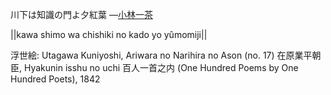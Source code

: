 川下は知識の門よ夕紅葉
—[小林一茶](https://ja.wikipedia.org/wiki/小林一茶)

||kawa shimo wa chishiki no kado yo yûmomiji||

浮世絵: Utagawa Kuniyoshi, Ariwara no Narihira no Ason (no. 17) 在原業平朝臣, Hyakunin isshu no uchi 百人一首之内 (One Hundred Poems by One Hundred Poets), 1842